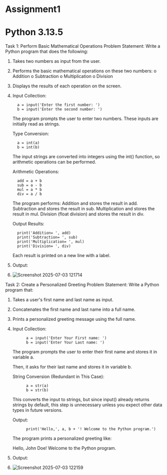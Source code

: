 # Assignment1
# Python 3.13.5
Task 1: Perform Basic Mathematical Operations
Problem Statement: Write a Python program that does the following:
1.  Takes two numbers as input from the user.
2.  Performs the basic mathematical operations on these two numbers:
o	Addition
o	Subtraction
o	Multiplication
o	Division
3.  Displays the results of each operation on the screen.
4.  Input Collection:

          a = input('Enter the first number: ')
          b = input('Enter the second number: ')

    The program prompts the user to enter two numbers. These inputs are initially read as strings.

    Type Conversion:

          a = int(a)
          b = int(b)

    The input strings are converted into integers using the int() function, so arithmetic operations can be performed.

    Arithmetic Operations:
    
          add = a + b
          sub = a - b
          mul = a * b
          div = a / b

    The program performs:
     Addition and stores the result in add.
     Subtraction and stores the result in sub.
     Multiplication and stores the result in mul.
     Division (float division) and stores the result in div.

    Output Results:

          print('Addition= ', add)
          print('Subtraction= ', sub)
          print('Multiplication= ', mul)
          print('Division= ', div)

    Each result is printed on a new line with a label.


6.  Output:
7.  ![Screenshot 2025-07-03 121714](https://github.com/user-attachments/assets/408437c6-38e2-4c5e-a585-e860c118f9b4)





Task 2: Create a Personalized Greeting
Problem Statement: Write a Python program that:
1.  Takes a user's first name and last name as input.
2.  Concatenates the first name and last name into a full name.
3.  Prints a personalized greeting message using the full name.
4.  Input Collection:

              a = input('Enter Your First name: ')
              b = input('Enter Your Last name: ')

    The program prompts the user to enter their first name and stores it in variable a.

    Then, it asks for their last name and stores it in variable b.

    String Conversion (Redundant in This Case):

              a = str(a)
              b = str(b)

    This converts the input to strings, but since input() already returns strings by default, this step is unnecessary unless you expect other data types in future           versions.

    Output:

              print('Hello,', a, b + '! Welcome to the Python program.')

    The program prints a personalized greeting like:

    Hello, John Doe! Welcome to the Python program.
5.  Output:
6.  ![Screenshot 2025-07-03 122159](https://github.com/user-attachments/assets/9b2e55e2-4b93-4d9b-928d-c11078a4b3f0)
